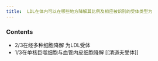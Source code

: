 ```yaml
---
title:  LDL在体内可以在哪些地方降解其比例及相应被识别的受体类型为
--- 
```


### Contents
- 2/3在经多种细胞降解 为LDL受体
- 1/3在单核巨噬细胞与血管内皮细胞降解 [[清道夫受体]]

